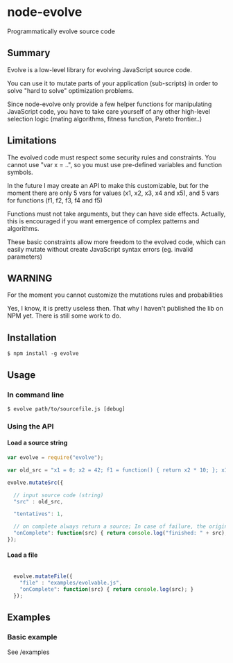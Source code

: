 node-evolve
===========

Programmatically evolve source code

## Summary

Evolve is a low-level library for evolving JavaScript source code.

You can use it to mutate parts of your application (sub-scripts)
in order to solve "hard to solve" optimization problems.

Since node-evolve only provide a few helper functions for manipulating 
JavaScript code, you have to take care yourself of any other high-level 
selection logic (mating algorithms, fitness function, Pareto frontier..)

## Limitations

The evolved code must respect some security rules and constraints.
You cannot use "var x = ..", so you must use pre-defined variables and function symbols.

In the future I may create an API to make this customizable,
but for the moment there are only 5 vars for values (x1, x2, x3, x4 and x5),
and 5 vars for functions (f1, f2, f3, f4 and f5)

Functions must not take arguments, but they can have side effects. Actually, this is encouraged if you want emergence of complex patterns and algorithms.

These basic constraints allow more freedom to the evolved code,
which can easily mutate without create JavaScript syntax errors (eg. invalid parameters)

## WARNING

  For the moment you cannot customize the mutations rules and probabilities

  Yes, I know, it is pretty useless then. 
  That why I haven't published the lib on NPM yet. There is still some work to do.

## Installation

    $ npm install -g evolve

## Usage

### In command line

    $ evolve path/to/sourcefile.js [debug]

### Using the API

#### Load a source string

```JavaScript
var evolve = require("evolve");

var old_src = "x1 = 0; x2 = 42; f1 = function() { return x2 * 10; }; x1 = f1();";

evolve.mutateSrc({

  // input source code (string)
  "src" : old_src,

  "tentatives": 1,

  // on complete always return a source; In case of failure, the original is returned
  "onComplete": function(src) { return console.log("finished: " + src); }
});

```

#### Load a file

```JavaScript
  
  evolve.mutateFile({
    "file" : "examples/evolvable.js",
    "onComplete": function(src) { return console.log(src); }
  });

```


## Examples

### Basic example

See /examples

